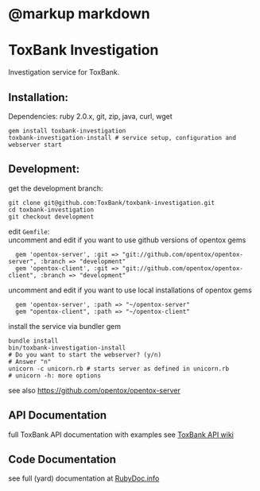 # @markup markdown
ToxBank Investigation
=====================
Investigation service for ToxBank. 

Installation:
-------------
  Dependencies: ruby 2.0.x, git, zip, java, curl, wget

    gem install toxbank-investigation
    toxbank-investigation-install # service setup, configuration and webserver start

Development:
------------

  get the development branch:

    git clone git@github.com:ToxBank/toxbank-investigation.git  
    cd toxbank-investigation
    git checkout development


  edit `Gemfile`:  
  uncomment and edit if you want to use github versions of opentox gems

      gem 'opentox-server', :git => "git://github.com/opentox/opentox-server", :branch => "development"
      gem 'opentox-client', :git => "git://github.com/opentox/opentox-client", :branch => "development"

  uncomment and edit if you want to use local installations of opentox gems

      gem 'opentox-server', :path => "~/opentox-server"
      gem "opentox-client", :path => "~/opentox-client"

  install the service via bundler gem 

    bundle install
    bin/toxbank-investigation-install
    # Do you want to start the webserver? (y/n)
    # Answer "n" 
    unicorn -c unicorn.rb # starts server as defined in unicorn.rb
    # unicorn -h: more options


see also https://github.com/opentox/opentox-server

API Documentation
-----------------

full ToxBank API documentation with examples see [ToxBank API wiki](http://api.toxbank.net/index.php/Investigation)

Code Documentation
------------------
see full (yard) documentation at [RubyDoc.info](http://rubydoc.info/github/ToxBank/toxbank-investigation/frames)